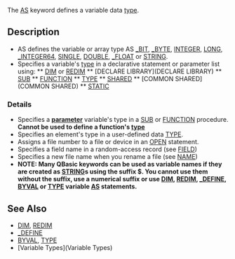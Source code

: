 The [AS](AS) keyword defines a variable data [type](type). 


## Description

* AS defines the variable or array type AS [_BIT](_BIT), [_BYTE](_BYTE), [INTEGER](INTEGER), [LONG](LONG), [_INTEGER64](_INTEGER64), [SINGLE](SINGLE), [DOUBLE](DOUBLE), [_FLOAT](_FLOAT) or [STRING](STRING).
* Specifies a variable's [type](type) in a declarative statement or parameter list using:
** [DIM](DIM) or [REDIM](REDIM)
** [DECLARE LIBRARY](DECLARE LIBRARY)
** [SUB](SUB)
** [FUNCTION](FUNCTION)
** [TYPE](TYPE)
** [SHARED](SHARED)
** [COMMON SHARED](COMMON SHARED)
** [STATIC](STATIC)


### Details

* Specifies a **[parameter](parameter)** variable's type in a [SUB](SUB) or [FUNCTION](FUNCTION) procedure. **Cannot be used to define a function's [type](type)**
* Specifies an element's type in a user-defined data [TYPE](TYPE).
* Assigns a file number to a file or device in an [OPEN](OPEN) statement.
* Specifies a field name in a random-access record (see [FIELD](FIELD))
* Specifies a new file name when you rename a file (see [NAME](NAME))
* **NOTE: Many QBasic keywords can be used as variable names if they are created as [STRING](STRING)s using the suffix **$**. You cannot use them without the suffix, use a numerical suffix or use [DIM](DIM), [REDIM](REDIM), [_DEFINE](_DEFINE), [BYVAL](BYVAL) or [TYPE](TYPE) variable [AS](AS) statements.**


## See Also

* [DIM](DIM), [REDIM](REDIM)
* [_DEFINE](_DEFINE) 
* [BYVAL](BYVAL), [TYPE](TYPE)
* [Variable Types](Variable Types)




